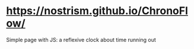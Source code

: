 # https://nostrism.github.io/ChronoFlow/
Simple page with JS: a reflexive clock about time running out
